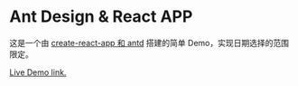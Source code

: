 # Ant Design & React APP

这是一个由 [create-react-app 和 antd](https://ant.design/docs/react/use-with-create-react-app) 搭建的简单 Demo，实现日期选择的范围限定。

[Live Demo link.](https://soyaine.github.io/antd-react-app)

